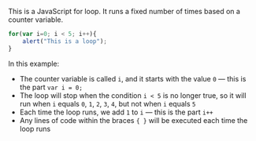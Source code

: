 This is a JavaScript for loop. It runs a fixed number of times based on a counter variable.

```JavaScript
for(var i=0; i < 5; i++){
    alert("This is a loop");
}
```

In this example:
- The counter variable is called `i`, and it starts with the value `0` — this is the part `var i = 0;`
- The loop will stop when the condition `i < 5` is no longer true, so it will run when `i` equals `0`, `1`, `2`, `3`, `4`, but not when `i` equals `5`
- Each time the loop runs, we add `1` to `i` — this is the part `i++`
- Any lines of code within the braces `{ }` will be executed each time the loop runs
